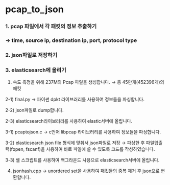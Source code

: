 # pcap_to_json

### 1. pcap 파일에서 각 패킷의 정보 추출하기
### → time, source ip, destination ip, port, protocol type
### 2. json파일로 저장하기
### 3. elasticsearch에 올리기

1) 속도 측정을 위해 237M의 Pcap 파일을 생성합니다.
 → 총 45만개(452396개)의 패킷
 
2-1) final.py → 파이썬 dpkt 라이브러리를 사용하여 정보들을 파싱합니다.

2-2) json파일로 dump합니다.

2-3) elasticsearch라이브러리를 사용하여 elastic서버에 올립니다.

3-1) pcaptojson.c → c언어 libpcap 라이브러리를 사용하여 정보들을 파싱합니다.

3-2) elasticsearch json file 형식에 맞춰서 json파일로 저장
 → 파싱한 후 파일입출력(fopen, fscanf)을 사용하여 바로 파일에 쓸 수 있도록 코드를 작성하였습니다.
 
3-3) 쉘 스크립트를 사용하여 백그라운드 사용으로 elasticsearch서버에 올립니다.

4) jsonhash.cpp → unordered set을 사용하여 패킷들의 중복 제거 후 json으로 변환합니다.
